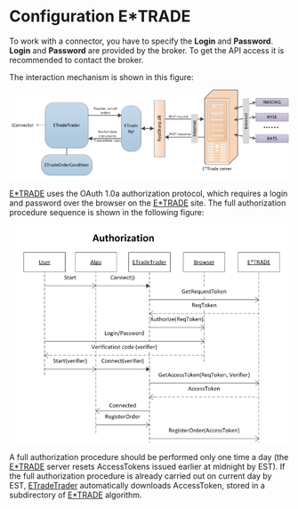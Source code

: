 # Configuration E\*TRADE

To work with a connector, you have to specify the **Login** and **Password**. **Login** and **Password** are provided by the broker. To get the API access it is recommended to contact the broker.

The interaction mechanism is shown in this figure: 

![ETrade](../images/ETrade.png)

[E\*TRADE](ETrade.md) uses the OAuth 1.0a authorization protocol, which requires a login and password over the browser on the [E\*TRADE](https://etrade.com/) site. The full authorization procedure sequence is shown in the following figure:

![etrade autoriazation](../images/etrade_autoriazation.png)

A full authorization procedure should be performed only one time a day (the [E\*TRADE](ETrade.md) server resets AccessTokens issued earlier at midnight by EST). If the full authorization procedure is already carried out on current day by EST, [ETradeTrader](xref:StockSharp.ETrade.ETradeTrader) automatically downloads AccessToken, stored in a subdirectory of [E\*TRADE](ETrade.md) algorithm.
